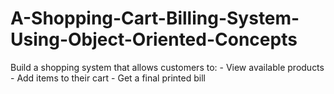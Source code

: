 # A-Shopping-Cart-Billing-System-Using-Object-Oriented-Concepts
 Build a shopping system that allows customers to:   - View available products   - Add items to their cart   - Get a final printed bill
